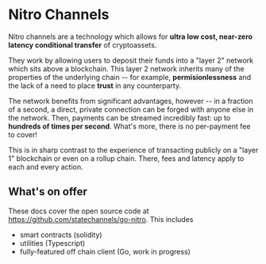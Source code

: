 # Nitro Channels

Nitro channels are a technology which allows for **ultra low cost, near-zero latency conditional transfer** of cryptoassets.

They work by allowing users to deposit their funds into a "layer 2" network which sits above a blockchain. This layer 2 network inherits many of the properties of the underlying chain -- for example, **permisionlessness** and the lack of a need to place **trust** in any counterparty.

The network benefits from significant advantages, however -- in a fraction of a second, a direct, private connection can be forged with anyone else in the network. Then, payments can be streamed incredibly fast: up to **hundreds of times per second**. What's more, there is no per-payment fee to cover!

This is in sharp contrast to the experience of transacting publicly on a "layer 1" blockchain or even on a rollup chain. There, fees and latency apply to each and every action.

## What's on offer

These docs cover the open source code at https://github.com/statechannels/go-nitro. This includes

- smart contracts (solidity)
- utilities (Typescript)
- fully-featured off chain client (Go, work in progress)
